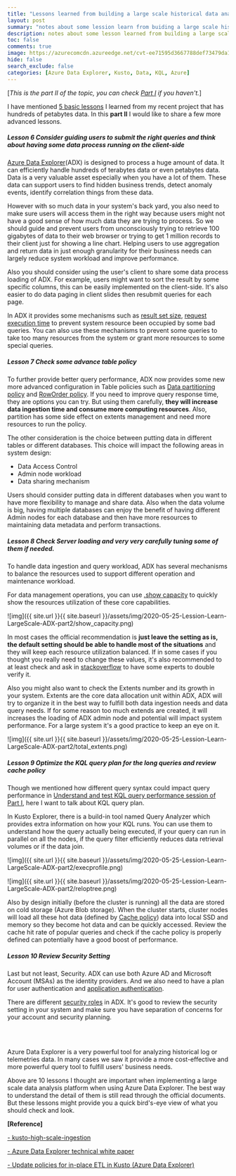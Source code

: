 ```yaml
---
title: "Lessons learned from building a large scale historical data analysis system using Azure Data Explorer - Part 2"
layout: post
summary: "notes about some lession learn from buiding a large scale historical data analysis system that has hundres of terabytes data usng Microsoft Azure Data Explorer - Part II"
description: notes about some lesson learned from building a large scale historical data analysis system that has hundreds of terabytes data using Microsoft Azure Data Explorer - Part II
toc: false
comments: true
image: https://azurecomcdn.azureedge.net/cvt-ee71595d3667788def73479da1629d673313a0b081e460fc596839b82f34a2df/images/page/services/machine-learning/mlops/steps/mlops-slide1-step3.svg
hide: false
search_exclude: false
categories: [Azure Data Explorer, Kusto, Data, KQL, Azure]
---
```


[_This is the part II of the topic, you can check [Part I](https://herman-wu.github.io/blogs/azure%20data%20explorer%20(kusto)/data/2020/05/21/Lession-Learn-LargeScale-ADX-part1.html) if you haven't._]

I have mentioned [5 basic lessons](https://herman-wu.github.io/blogs/azure%20data%20explorer%20(kusto)/data/2020/05/21/Lession-Learn-LargeScale-ADX-part1.html) I learned from my recent project that has hundreds of petabytes data. In this __part II__ I would like to share a few more advanced lessons.  


##### Lesson 6 Consider guiding users to submit the right queries and think about having some data process running on the client-side 

[Azure Data Explorer](https://azure.microsoft.com/en-in/services/data-explorer/)(ADX) is designed to process a huge amount of data. It can efficiently handle hundreds of terabytes data or even petabytes data. Data is a very valuable asset especially when you have a lot of them. These data can support users to find hidden business trends, detect anomaly events, identify correlation things from these data. 

However with so much data in your system's back yard, you also need to make sure users will access them in the right way because users might not have a good sense of how much data they are trying to process. So we should guide and prevent users from unconsciously trying to retrieve 100 gigabytes of data to their web browser or trying to get 1 million records to their client just for showing a line chart. Helping users to use aggregation and return data in just enough granularity for their business needs can largely reduce system workload and improve performance. 

Also you should consider using the user's client to share some data process loading of ADX. For example, users might want to sort the result by some specific columns, this can be easily implemented on the client-side. It's also easier to do data paging in client slides then resubmit queries for each page.
 
In ADX it provides some mechanisms such as [result set size](https://docs.microsoft.com/en-us/azure/data-explorer/kusto/concepts/querylimits#limit-on-result-set-size-result-truncation), [request execution time](https://docs.microsoft.com/en-us/azure/data-explorer/kusto/concepts/querylimits#limit-on-request-execution-time-timeout) to prevent system resource been occupied by some bad queries. You can also use these mechanisms to prevent some queries to take too many resources from the system or grant more resources to some special queries.  


##### Lesson 7 Check some advance table policy    

To further provide better query performance, ADX now provides some new more advanced configuration in Table policies such as [Data partitioning policy](https://docs.microsoft.com/en-us/azure/data-explorer/kusto/management/partitioningpolicy) and [RowOrder policy](https://docs.microsoft.com/en-us/azure/data-explorer/kusto/management/roworder-policy). If you need to improve query response time, they are options you can try. But using them carefully, __they will increase data ingestion time and consume more computing resources__. Also, partition has some side effect on extents management and need more resources to run the policy. 

The other consideration is the choice between putting data in different tables or different databases. This choice will impact the following areas in system design:
* Data Access Control
* Admin node workload 
* Data sharing mechanism 

Users should consider putting data in different databases when you want to have more flexibility to manage and share data. Also when the data volume is big, having multiple databases can enjoy the benefit of having different Admin nodes for each database and then have more resources to maintaining data metadata and perform transactions.    

##### Lesson 8 Check Server loading and very very carefully tuning some of them if needed. 

To handle data ingestion and query workload, ADX has several mechanisms to balance the resources used to support different operation and maintenance workload. 

For data management operations, you can use [.show capacity](https://docs.microsoft.com/en-us/azure/data-explorer/kusto/management/capacitypolicy) to quickly show the resources utilization of these core capabilities. 

![img]({{ site.url }}{{ site.baseurl }}/assets/img/2020-05-25-Lession-Learn-LargeScale-ADX-part2/show_capacity.png)

In most cases the official recommendation is __just leave the setting as is, the default setting should be able to handle most of the situations__ and they will keep each resource utilization balanced. If in some cases if you thought you really need to change these values, it's also recommended to at least check and ask in [stackoverflow](https://stackoverflow.com/questions/tagged/kusto) to have some experts to double verify it. 


Also you might also want to check the Extents number and its growth in your system. Extents are the core data allocation unit within ADX, ADX will try to organize it in the best way to fulfill both data ingestion needs and data query needs. If for some reason too much extends are created, it will increases the loading of ADX admin node and potential will impact system performance. For a large system it's a good practice to keep an eye on it. 

![img]({{ site.url }}{{ site.baseurl }}/assets/img/2020-05-25-Lession-Learn-LargeScale-ADX-part2/total_extents.png)


##### Lesson 9 Optimize the KQL query plan for the long queries and review cache policy
Though we mentioned how different query syntax could impact query performance in  [Understand and test KQL query performance session of Part I](https://herman-wu.github.io/blogs/azure%20data%20explorer%20(kusto)/data/2020/05/21/Lession-Learn-LargeScale-ADX-part1.html), here I want to talk about KQL query plan. 

In Kusto Explorer, there is a build-in tool named Query Analyzer which provides extra information on how your KQL runs. You can use them to understand how the query actually being executed, if your query can run in parallel on all the nodes, if the query filter efficiently reduces data retrieval volumes or if the data join.   


![img]({{ site.url }}{{ site.baseurl }}/assets/img/2020-05-25-Lession-Learn-LargeScale-ADX-part2/execprofile.png)


![img]({{ site.url }}{{ site.baseurl }}/assets/img/2020-05-25-Lession-Learn-LargeScale-ADX-part2/reloptree.png)


Also by design initially (before the cluster is running) all the data are stored on cold storage (Azure Blob storage). When the cluster starts, cluster nodes will load all these hot data (defined by [Cache policy](https://docs.microsoft.com/en-us/azure/data-explorer/kusto/management/cachepolicy)) data into local SSD and memory so they become hot data and can be quickly accessed. Review the cache hit rate of popular queries and check if the cache policy is properly defined can potentially have a good boost of performance. 


##### Lesson 10 Review Security Setting 

Last but not least, Security. ADX can use both Azure AD and Microsoft Account (MSAs) as the identity providers. And we also need to have a plan for user authentication and [application authentication](https://docs.microsoft.com/en-us/azure/data-explorer/kusto/management/access-control/how-to-provision-aad-app). 

 There are different [security roles](https://docs.microsoft.com/en-us/azure/data-explorer/kusto/management/access-control/role-based-authorization) in ADX. It's good to review the security setting in your system and make sure you have separation of concerns for your account and security planning.
 
 <br>
<br>

Azure Data Explorer is a very powerful tool for analyzing historical log or telemetries data. In many cases we saw it provide a more cost-effective and more powerful query tool to fulfill users' business needs. 

Above are 10 lessons I thought are important when implementing a large scale data analysis platform when using Azure Data Explorer. The best way to understand the detail of them is still read through the official documents. But these lessons might provide you a quick bird's-eye view of what you should check and look.    

__[Reference]__

[- kusto-high-scale-ingestion](https://github.com/Azure-Samples/kusto-high-scale-ingestion/blob/master/processing/README.md)

[- Azure Data Explorer technical white paper](https://azure.microsoft.com/en-ca/resources/azure-data-explorer/)

[- Update policies for in-place ETL in Kusto (Azure Data Explorer)](https://yonileibowitz.github.io/kusto.blog/blog-posts/update-policies.html)
